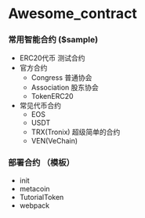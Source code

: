 # Awesome_contract

### 常用智能合约 ($sample)

- ERC20代币 测试合约
- 官方合约
    - Congress 普通协会
    - Association 股东协会
    - TokenERC20 
- 常见代币合约
    - EOS 
    - USDT 
    - TRX(Tronix)  超级简单的合约
    - VEN(VeChain) 

### 部署合约 （模板）

- init
- metacoin
- TutorialToken
- webpack
